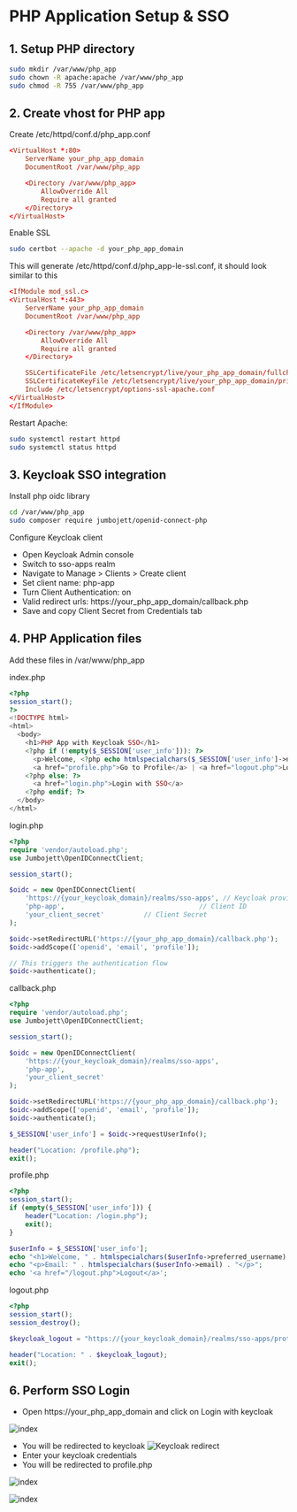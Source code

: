 # PHP Application Setup & SSO

## 1. Setup PHP directory

```bash
sudo mkdir /var/www/php_app
sudo chown -R apache:apache /var/www/php_app
sudo chmod -R 755 /var/www/php_app
```

## 2. Create vhost for PHP app

Create /etc/httpd/conf.d/php_app.conf

```conf
<VirtualHost *:80>
    ServerName your_php_app_domain
    DocumentRoot /var/www/php_app

    <Directory /var/www/php_app>
        AllowOverride All
        Require all granted
    </Directory>
</VirtualHost>
```

Enable SSL

```bash
sudo certbot --apache -d your_php_app_domain
```

This will generate /etc/httpd/conf.d/php_app-le-ssl.conf, it should look similar to this

```conf
<IfModule mod_ssl.c>
<VirtualHost *:443>
    ServerName your_php_app_domain
    DocumentRoot /var/www/php_app

    <Directory /var/www/php_app>
        AllowOverride All
        Require all granted
    </Directory>

    SSLCertificateFile /etc/letsencrypt/live/your_php_app_domain/fullchain.pem
    SSLCertificateKeyFile /etc/letsencrypt/live/your_php_app_domain/privkey.pem
    Include /etc/letsencrypt/options-ssl-apache.conf
</VirtualHost>
</IfModule>
```

Restart Apache:

```bash
sudo systemctl restart httpd
sudo systemctl status httpd
```

## 3. Keycloak SSO integration

Install php oidc library

```bash
cd /var/www/php_app
sudo composer require jumbojett/openid-connect-php
```

Configure Keycloak client

- Open Keycloak Admin console
- Switch to sso-apps realm
- Navigate to Manage > Clients > Create client
- Set client name: php-app
- Turn Client Authentication: on
- Valid redirect urls: https://your_php_app_domain/callback.php
- Save and copy Client Secret from Credentials tab

## 4. PHP Application files

Add these files in /var/www/php_app

index.php

```php
<?php
session_start();
?>
<!DOCTYPE html>
<html>
  <body>
    <h1>PHP App with Keycloak SSO</h1>
    <?php if (!empty($_SESSION['user_info'])): ?>
      <p>Welcome, <?php echo htmlspecialchars($_SESSION['user_info']->name); ?>!</p>
      <a href="profile.php">Go to Profile</a> | <a href="logout.php">Logout</a>
    <?php else: ?>
      <a href="login.php">Login with SSO</a>
    <?php endif; ?>
  </body>
</html>
```

login.php

```php
<?php
require 'vendor/autoload.php';
use Jumbojett\OpenIDConnectClient;

session_start();

$oidc = new OpenIDConnectClient(
    'https://{your_keycloak_domain}/realms/sso-apps', // Keycloak provider URL
    'php-app',                                  // Client ID
    'your_client_secret'          // Client Secret
);

$oidc->setRedirectURL('https://{your_php_app_domain}/callback.php');
$oidc->addScope(['openid', 'email', 'profile']);

// This triggers the authentication flow
$oidc->authenticate();
```

callback.php

```php
<?php
require 'vendor/autoload.php';
use Jumbojett\OpenIDConnectClient;

session_start();

$oidc = new OpenIDConnectClient(
    'https://{your_keycloak_domain}/realms/sso-apps',
    'php-app',
    'your_client_secret'
);

$oidc->setRedirectURL('https://{your_php_app_domain}/callback.php');
$oidc->addScope(['openid', 'email', 'profile']);
$oidc->authenticate();

$_SESSION['user_info'] = $oidc->requestUserInfo();

header("Location: /profile.php");
exit();
```

profile.php

```php
<?php
session_start();
if (empty($_SESSION['user_info'])) {
    header("Location: /login.php");
    exit();
}

$userInfo = $_SESSION['user_info'];
echo "<h1>Welcome, " . htmlspecialchars($userInfo->preferred_username) . "</h1>";
echo "<p>Email: " . htmlspecialchars($userInfo->email) . "</p>";
echo '<a href="/logout.php">Logout</a>';
```

logout.php

```php
<?php
session_start();
session_destroy();

$keycloak_logout = "https://{your_keycloak_domain}/realms/sso-apps/protocol/openid-connect/logout?redirect_uri=https://{your_php_app_domain}";

header("Location: " . $keycloak_logout);
exit();
```

## 6. Perform SSO Login

- Open https://your_php_app_domain and click on Login with keycloak

![index](./screenshots/05-images/index.png)

- You will be redirected to keycloak
  ![Keycloak redirect](./screenshots/05-images/redirect.png)
- Enter your keycloak credentials
- You will be redirected to profile.php

![index](./screenshots/05-images/profile.png)

![index](./screenshots/05-images/logout1.png)
